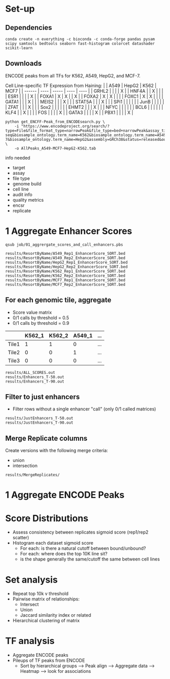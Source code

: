 
# Set-up

## Dependencies
```
conda create -n everything -c bioconda -c conda-forge pandas pysam scipy samtools bedtools seaborn fast-histogram colorcet datashader scikit-learn
```

## Downloads

ENCODE peaks from all TFs for K562, A549, HepG2, and MCF-7.

Cell Line-specific TF Expression from Haining:
|        | A549 | HepG2 | K562 | MCF7 |
| ------ | ---- | ----- | ---- | ---- |
| GRHL2  |      |       |      |  X   |
| HNF4A  |      |  X    |      |      |
| ESR1   |      |       |      |  X   |
| FOXA1  |  X   |  X    |      |  X   |
| FOXA2  |  X   |  X    |      |      |
| FOXC1  |  X   |  X    |      |      |
| GATA1  |      |       |  X   |      |
| MEIS2  |      |       |  X   |      |
| STAT5A |      |       |  X   |      |
| SPi1   |      |       |      |      |
| JunB   |      |       |      |      |
| ZFAT   |      |       |  X   |      |
| Sox2   |      |       |      |      |
| EHMT2  |      |       |  X   |      |
| NFYC   |      |       |      |      |
| BCL6   |      |       |      |      |
| KLF4   |      |  X    |      |      |
| FOS    |      |       |      |  X   |
| GATA3  |      |       |      |  X   |
| PBX1   |      |       |      |  X   |



```
python get_ENCFF-Peak_from_ENCODEsearch.py \
	-i "https://www.encodeproject.org/search/?type=File&file_format_type=narrowPeak&file_type=bed+narrowPeak&assay_title=TF+ChIP-seq&biosample_ontology.term_name=K562&biosample_ontology.term_name=A549&biosample_ontology.term_name=MCF-7&biosample_ontology.term_name=HepG2&assembly=GRCh38&status=released&output_type=conservative+IDR+thresholded+peaks&format=json&limit=all" \
	-o AllPeaks_A549-MCF7-HepG2-K562.tab

```

info needed
- target
- assay
- file type
- genome build
- cell line
- audit info
- quality metrics
- encsr
- replicate

# 1 Aggregate Enhancer Scores
```
qsub job/01_aggrergate_scores_and_call_enhancers.pbs
```

```
results/ResortByName/A549_Rep1_EnhancerScore_SORT.bed
results/ResortByName/A549_Rep2_EnhancerScore_SORT.bed
results/ResortByName/HepG2_Rep1_EnhancerScore_SORT.bed
results/ResortByName/HepG2_Rep2_EnhancerScore_SORT.bed
results/ResortByName/K562_Rep1_EnhancerScore_SORT.bed
results/ResortByName/K562_Rep2_EnhancerScore_SORT.bed
results/ResortByName/MCF7_Rep1_EnhancerScore_SORT.bed
results/ResortByName/MCF7_Rep2_EnhancerScore_SORT.bed
```

## For each genomic tile, aggregate
- Score value matrix
- 0/1 calls by threshold = 0.5
- 0/1 calls by threshold = 0.9

|   | K562_1 | K562_2 | A549_1 | ... |
| - | ------ | ------ | ------ | --- |
| Tile1 | 1  | 1 | 0 | ... |
| Tile2 | 0  | 0 | 1 | ... |
| Tile3 | 0  | 0 | 0 | ... |

```
results/ALL_SCORES.out
results/Enhancers_T-50.out
results/Enhancers_T-90.out
```

## Filter to just enhancers
- Filter rows without a single enhancer "call" (only 0/1 called matrices)

```
results/JustEnhancers_T-50.out
results/JustEnhancers_T-90.out
```

## Merge Replicate columns
Create versions with the following merge criteria:
- union
- intersection

```
results/MergeReplicates/
```

# 1 Aggregate ENCODE Peaks



# Score Distributions
- Assess consistency between replicates sigmoid score (rep1/rep2 scatter)
- Histogram each dataset sigmoid score
	- For each: is there a natural cutoff between bound/unbound?
	- For each: where does the top 10K line sit?
	- is the shape generally the same/cutoff the same between cell lines

# Set analysis
- Repeat top 10k v threshold
- Pairwise matrix of relationships:
	- Intersect
	- Union
	- Jaccard similarity index or related
- Hierarchical clustering of matrix


# TF analysis
- Aggregate ENCODE peaks
- Pileups of TF peaks from ENCODE
	- Sort by hierarchical groups --> Peak align --> Aggregate data --> Heatmap --> look for associations